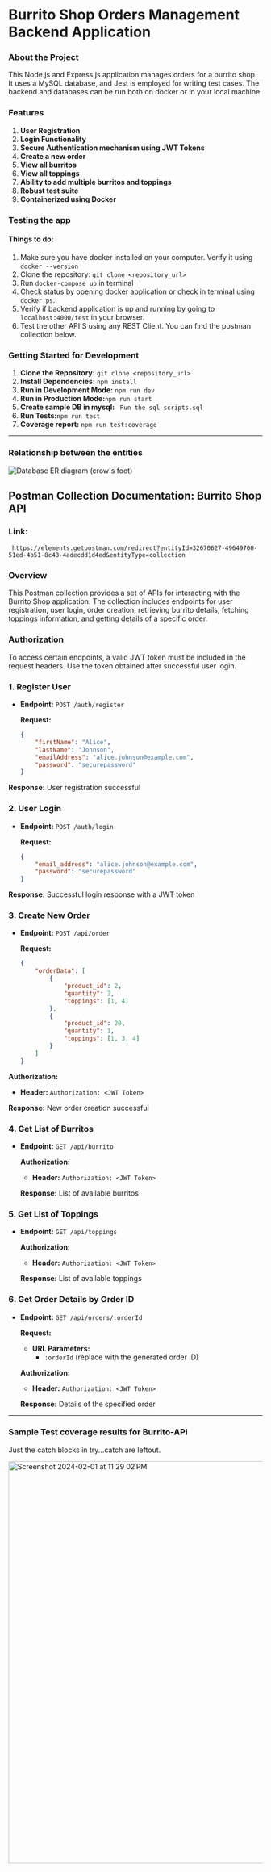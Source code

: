 # Burrito Shop Orders Management Backend Application

### About the Project

This Node.js and Express.js application manages orders for a burrito shop. It uses a MySQL database, and Jest is employed for writing test cases. The backend and databases can be run both on docker or in your local machine.

### Features
1. **User Registration**
2. **Login Functionality**
3. **Secure Authentication mechanism using JWT Tokens**
4. **Create a new order**
5. **View all burritos**
6. **View all toppings**
7. **Ability to add multiple burritos and toppings**
8. **Robust test suite**
9. **Containerized using Docker** 

### Testing the app
#### Things to do:
1. Make sure you have docker installed on your computer. Verify it using ```docker --version```
2. Clone the repository: ```git clone <repository_url>```
3. Run ```docker-compose up``` in terminal
4. Check status by opening docker application or check in terminal using ```docker ps```.
5. Verify if backend application is up and running by going to ```localhost:4000/test``` in your browser.
6. Test the other API'S using any REST Client. You can find the postman collection below.


### Getting Started for Development

1.  **Clone the Repository:** ```git clone <repository_url>```
2. **Install Dependencies:** ```npm install```
3. **Run in Development Mode:** ```npm run dev```
4. **Run in Production Mode:**```npm run start```
5. **Create sample DB in mysql:** ``` Run the sql-scripts.sql```
6. **Run Tests:**```npm run test```
7. **Coverage report:** ```npm run test:coverage```
---
### Relationship between the entities

![Database ER diagram (crow's foot)](https://github.com/ar2653/burrito-shop/assets/144984108/c71c3a54-b1a7-4213-a3c8-4cc44890f91d)

## Postman Collection Documentation: Burrito Shop API

### Link: 
``` https://elements.getpostman.com/redirect?entityId=32670627-49649700-51ed-4b51-8c48-4adecdd1d4ed&entityType=collection```

### Overview

This Postman collection provides a set of APIs for interacting with the Burrito Shop application. The collection includes endpoints for user registration, user login, order creation, retrieving burrito details, fetching toppings information, and getting details of a specific order.

### Authorization

To access certain endpoints, a valid JWT token must be included in the request headers. Use the token obtained after successful user login.

### 1. Register User

- **Endpoint:** `POST /auth/register`

  **Request:**
  ```json
  {
      "firstName": "Alice",
      "lastName": "Johnson",
      "emailAddress": "alice.johnson@example.com",
      "password": "securepassword"
  }

**Response:**
User registration successful

### 2. User Login

- **Endpoint:** `POST /auth/login`

  **Request:**
  ```json
  {
      "email_address": "alice.johnson@example.com",
      "password": "securepassword"
  }
  
**Response:**
Successful login response with a JWT token

### 3. Create New Order

- **Endpoint:** `POST /api/order`

  **Request:**
  ```json
  {
      "orderData": [
          {
              "product_id": 2,
              "quantity": 2,
              "toppings": [1, 4]
          },
          {
              "product_id": 20,
              "quantity": 1,
              "toppings": [1, 3, 4]
          }
      ]
  }
  
**Authorization:**
- **Header:** `Authorization: <JWT Token>`

**Response:**
New order creation successful

### 4. Get List of Burritos

- **Endpoint:** `GET /api/burrito`

  **Authorization:**
  - **Header:** `Authorization: <JWT Token>`

  **Response:**
  List of available burritos

### 5. Get List of Toppings

- **Endpoint:** `GET /api/toppings`

  **Authorization:**
  - **Header:** `Authorization: <JWT Token>`

  **Response:**
  List of available toppings

### 6. Get Order Details by Order ID

- **Endpoint:** `GET /api/orders/:orderId`

  **Request:**
  - **URL Parameters:**
    - `:orderId` (replace with the generated order ID)

  **Authorization:**
  - **Header:** `Authorization: <JWT Token>`

  **Response:**
  Details of the specified order
---
### Sample Test coverage results for Burrito-API

Just the catch blocks in try...catch are leftout.

<img width="797" alt="Screenshot 2024-02-01 at 11 29 02 PM" src="https://github.com/ar2653/burrito-shop/assets/144984108/7a226180-d828-4f2d-a711-eb788a11f43b">

